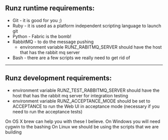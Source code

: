 Runz runtime requirements:
--------------------------

* Git - it is good for you ;)
* Ruby - it is used as a platform independent scripting language to launch git
* Python - Fabric is the bomb!
* RabbitMQ - to do the message pushing
  * environment variable RUNZ\_RABITMQ\_SERVER should have the host that has the rabbit mq server
* Bash - there are a few scripts we really need to get rid of

---

Runz development requirements:
------------------------------
* environment variable RUNZ\_TEST\_RABBITMQ\_SERVER should have the host that has the rabbit mq server for integration testing
* environment variable RUNZ\_ACCEPTANCE\_MODE should be set to ACCEPTANCE to run the Web UI in acceptance mode (necessary if you need to run the acceptance tests)


On OS X brew can help you with these I believe.
On Windows you will need cygwin to the bashing
On Linux we should be using the scripts that we are building